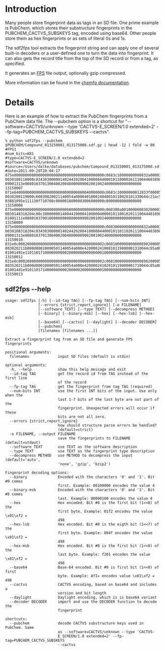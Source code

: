 # Introduction #

Many people store fingerprint data as tags in an SD file. One prime example is PubChem, which stores their substructure fingerprints in the PUBCHEM\_CACTVS\_SUBSKEYS tag, encoded using base64. Other people store them as hex fingerprints or as sets of literal 0s and 1s.

The sdf2fps tool extracts the fingerprint string and can apply one of several built-in decoders or a user-defined one to turn the data into fingerprint. It can also gets the record title from the top of the SD record or from a tag, as specified.

It generates an [FPS](FPS.md) file output, optionally gzip compressed.

More information can be found in the [chemfp documentation](http://readthedocs.org/docs/chemfp/en/latest/).

# Details #

Here is an example of how to extract the PubChem fingerprints from a PubChem data file. The --pubchem
option is a shortcut for "--software=CACTVS/unknown --type 'CACTVS-E\_SCREEN/1.0 extended=2'
--fp-tag=PUBCHEM\_CACTVS\_SUBSKEYS --cactvs".


```
% python sdf2fps --pubchem $PUBCHEM/Compound_013150001_013175000.sdf.gz | head -12 | fold -w 80
#FPS1
#num_bits=881
#type=CACTVS-E_SCREEN/1.0 extended=2
#software=CACTVS/unknown
#source=/Users/dalke/databases/pubchem/Compound_013150001_013175000.sdf.gz
#date=2011-09-20T20:04:17
075e00000000000000000000000000000000000000000c0683c10000000000832a00003800080000
0030108118000c034303000001402442020041000084400010110000261110044603898921041006
09001313e00801037013004002004800000900200100240000000000000000	13150007
071e04000000000000000000000000000080040000000c0683c10000000012833f00005800000000
0030200119000c60030020021140054a000040100024040010118020101330644c21ac58419c0425
03881095e111130f710700c0000018000003006000000c0000000000000000	13150008
075e00000000000000000000000068000000000000000c060300a001000000830200003800000000
0030148318204c00c100000001400442000041000004000010110010201110044401898821041006
01001111e00801037001000000000800000900200100240000000000000000	13150009
075e00000000000000000000000000000000000000000c0603000000000000832a00003800080000
0030108318204c034303000001402442020041000084400010110110261110044403898921041006
09001313e00801037013004002004800000900200100240000000000000000	13150010
031e0c000200000000000000000000000000000000002c0601000000000000890200005820000000
003020211b000d80010000501140054a000e42000024100810119800001310044c05a80801840004
01001491e11011017100000000002000000000000000100000000000000000	13150011
031e0c000208000000000000000000000000000000002c0601000000000000890200005820020000
803520211b000d80010000501140054a000e42000024102810119800001710044c05a80801840004
010014d1e91011017140000000002000002000000000100000000000000000	13150013
```


## sdf2fps --help ##

```
usage: sdf2fps [-h] [--id-tag TAG] [--fp-tag TAG] [--num-bits INT]
               [--errors {strict,report,ignore}] [-o FILENAME]
               [--software TEXT] [--type TEXT] [--decompress METHOD]
               [--binary] [--binary-msb] [--hex] [--hex-lsb] [--hex-msb]
               [--base64] [--cactvs] [--daylight] [--decoder DECODER]
               [--pubchem]
               [filenames [filenames ...]]

Extract a fingerprint tag from an SD file and generate FPS fingerprints

positional arguments:
  filenames             input SD files (default is stdin)

optional arguments:
  -h, --help            show this help message and exit
  --id-tag TAG          get the record id from TAG instead of the first line
                        of the record
  --fp-tag TAG          get the fingerprint from tag TAG (required)
  --num-bits INT        use the first INT bits of the input. Use only when the
                        last 1-7 bits of the last byte are not part of the
                        fingerprint. Unexpected errors will occur if these
                        bits are not all zero.
  --errors {strict,report,ignore}
                        how should structure parse errors be handled?
                        (default=strict)
  -o FILENAME, --output FILENAME
                        save the fingerprints to FILENAME (default=stdout)
  --software TEXT       use TEXT as the software description
  --type TEXT           use TEXT as the fingerprint type description
  --decompress METHOD   use METHOD to decompress the input (default='auto',
                        'none', 'gzip', 'bzip2')

Fingerprint decoding options:
  --binary              Encoded with the characters '0' and '1'. Bit #0 comes
                        first. Example: 00100000 encodes the value 4
  --binary-msb          Encoded with the characters '0' and '1'. Bit #0 comes
                        last. Example: 00000100 encodes the value 4
  --hex                 Hex encoded. Bit #0 is the first bit (1<<0) of the
                        first byte. Example: 01f2 encodes the value \x01\xf2 =
                        498
  --hex-lsb             Hex encoded. Bit #0 is the eigth bit (1<<7) of the
                        first byte. Example: 804f encodes the value \x01\xf2 =
                        498
  --hex-msb             Hex encoded. Bit #0 is the first bit (1<<0) of the
                        last byte. Example: f201 encodes the value \x01\xf2 =
                        498
  --base64              Base-64 encoded. Bit #0 is first bit (1<<0) of first
                        byte. Example: AfI= encodes value \x01\xf2 = 498
  --cactvs              CACTVS encoding, based on base64 and includes a
                        version and bit length
  --daylight            Daylight encoding, which is is base64 variant
  --decoder DECODER     import and use the DECODER function to decode the
                        fingerprint

shortcuts:
  --pubchem             decode CACTVS substructure keys used in PubChem. Same
                        as --software=CACTVS/unknown --type 'CACTVS-
                        E_SCREEN/1.0 extended=2' --fp-tag=PUBCHEM_CACTVS_SUBSKEYS
                        --cactvs
```